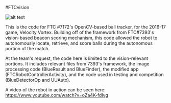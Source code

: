 #FTCvision

![alt text](http://i46.photobucket.com/albums/f122/JasperTechPhotos/Screen%20Shot%202018-02-18%20at%2011.20.31%20PM_zps8ty4beik.png)


This is the code for FTC #7172's OpenCV-based ball tracker, for the 2016-17 game, Velocity Vortex. Building off of the framework from FTC#7393's vision-based beacon scoring mechanism, this code allowed the robot to autonomously locate, retrieve, and score balls during the autonomous portion of the match. 

At the team's request, the code here is limited to the vision-relevant portions. It includes relevant files from 7393's framework, the image processing code (BlueResult and BlueFinder), the modified app (FTCRobotControllerActivity), and the code used in testing and competition (BlueDetectorOp and UUAuto). 

A video of the robot in action can be seen here: https://www.youtube.com/watch?v=oZa4K-fdIvg
